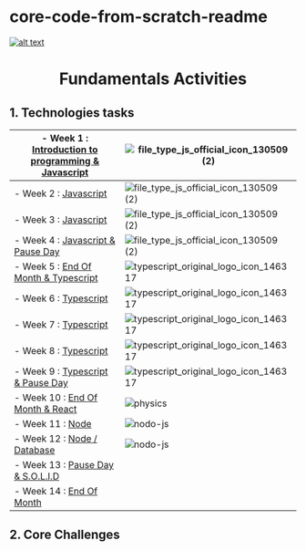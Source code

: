 
# core-code-from-scratch-readme
<a href="https://www.core-code.io/">

![alt text](https://uploads-ssl.webflow.com/5eb2f56932c3562feab232e3/5f73550d00249e7e96c9f3de_Logo.png 'corecodeio')

</a>

<h1 align="center">Fundamentals Activities</h1>

 ## 1. Technologies tasks


|- Week 1 : [Introduction to programming & Javascript](https://github.com/JoseMiguel22/core-code-from-scratch-readme/blob/main/TASKS/WEEK%201.md)| ![file_type_js_official_icon_130509 (2)](https://user-images.githubusercontent.com/108826299/182274886-d2213d13-1521-4df7-8ba6-5e428b8cbfe3.png) |
|--|--|
|- Week 2 : [Javascript](https://github.com/JoseMiguel22/core-code-from-scratch-readme/blob/main/TASKS/WEEK%202.md)|![file_type_js_official_icon_130509 (2)](https://user-images.githubusercontent.com/108826299/182274886-d2213d13-1521-4df7-8ba6-5e428b8cbfe3.png)|
|- Week 3 : [Javascript](https://github.com/JoseMiguel22/core-code-from-scratch-readme/blob/main/TASKS/WEEK%203.md)|![file_type_js_official_icon_130509 (2)](https://user-images.githubusercontent.com/108826299/182274886-d2213d13-1521-4df7-8ba6-5e428b8cbfe3.png)|
|- Week 4 : [Javascript & Pause Day](src/technologies/2022/week04)|![file_type_js_official_icon_130509 (2)](https://user-images.githubusercontent.com/108826299/182274886-d2213d13-1521-4df7-8ba6-5e428b8cbfe3.png)|
|- Week 5 : [End Of Month & Typescript](src/technologies/2022/week05) |![typescript_original_logo_icon_146317](https://user-images.githubusercontent.com/108826299/182275149-5ac9a4c2-279a-4754-89f7-2d86eee941a8.png)|
|- Week 6 : [Typescript](src/technologies/2022/week06)|![typescript_original_logo_icon_146317](https://user-images.githubusercontent.com/108826299/182275149-5ac9a4c2-279a-4754-89f7-2d86eee941a8.png)|
|- Week 7 : [Typescript](src/technologies/2022/week07)|![typescript_original_logo_icon_146317](https://user-images.githubusercontent.com/108826299/182275149-5ac9a4c2-279a-4754-89f7-2d86eee941a8.png)|
|- Week 8 : [Typescript](src/technologies/2022/week08)|![typescript_original_logo_icon_146317](https://user-images.githubusercontent.com/108826299/182275149-5ac9a4c2-279a-4754-89f7-2d86eee941a8.png)|
|- Week 9 : [Typescript & Pause Day](src/technologies/2022/week09)|![typescript_original_logo_icon_146317](https://user-images.githubusercontent.com/108826299/182275149-5ac9a4c2-279a-4754-89f7-2d86eee941a8.png)|
|- Week 10 : [End Of Month & React](src/technologies/2022/week10)|![physics](https://user-images.githubusercontent.com/108826299/182278215-97413057-a1c3-413d-8ab1-9e61a2286e39.png)|
|- Week 11 : [Node](src/technologies/2022/week11)|![nodo-js](https://user-images.githubusercontent.com/108826299/182277541-8cef8c11-e4d5-4ebc-b7b7-5fc16914ad60.png)|
|- Week 12 : [Node / Database](src/technologies/2022/week12)|![nodo-js](https://user-images.githubusercontent.com/108826299/182277541-8cef8c11-e4d5-4ebc-b7b7-5fc16914ad60.png)|
|- Week 13 : [Pause Day & S.O.L.I.D](src/technologies/2022/week13)||
|- Week 14 : [End Of Month](src/technologies/2022/week14)||

## 2. Core Challenges
